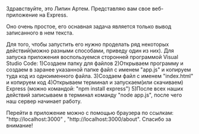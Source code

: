 Здравствуйте, это Липин Артем. Представляю вам свое веб-приложение на Express.

Оно очень простое, его оснавная задача является только вывод записанного в нем текста.

Для того, чтобы запустить его нужно проделать ряд некоторых действий(можно разными способами, приведу один из них).
Для запуска приложения воспользуемся сторонней программой Visual Studio Code:
  1)Создаем папку для файлов
  2)Открываем программу и создаем в заранее указанной папке файл с именем "app.js" и копируем туда код из одноименного файла.
  3)Создаем файл с именем "index.html" и копируем код
  4)Открываем терминал и запускаем(или скачиваем) Express (можно командой: "npm install express")
  5)После всех наших действий записываем в терминал команду "node app.js", после чего наш сервер начинает работу.

Перейти в приложение можно с помощью браузера по ссылкам: "http://localhost:3000" , "http://localhost:3000/about".
Спасибо за внимание!

